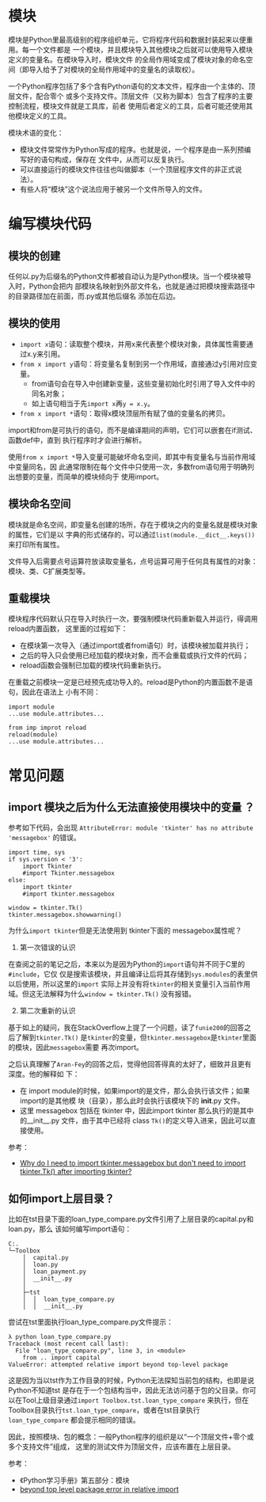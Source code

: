 # 模块

模块是Python里最高级别的程序组织单元，它将程序代码和数据封装起来以便重用。每一个文件都是
一个模块，并且模块导入其他模块之后就可以使用导入模块定义的变量名。在模块导入时，模块文件
的全局作用域变成了模块对象的命名空间（即导入给予了对模块的全局作用域中的变量名的读取权）。

一个Python程序包括了多个含有Python语句的文本文件，程序由一个主体的、顶层文件，配合零个
或多个支持文件。顶层文件（又称为脚本）包含了程序的主要控制流程，模块文件就是工具库，前者
使用后者定义的工具，后者可能还使用其他模块定义的工具。

模块术语的变化：

- 模块文件常常作为Python写成的程序。也就是说，一个程序是由一系列预编写好的语句构成，保存在
文件中，从而可以反复执行。
- 可以直接运行的模块文件往往也叫做脚本（一个顶层程序文件的非正式说法）。
- 有些人将“模块”这个说法应用于被另一个文件所导入的文件。

# 编写模块代码

## 模块的创建

任何以.py为后缀名的Python文件都被自动认为是Python模块。当一个模块被导入时，Python会把内
部模块名映射到外部文件名，也就是通过把模块搜索路径中的目录路径加在前面，而.py或其他后缀名
添加在后边。

## 模块的使用

- `import x`语句：读取整个模块，并用x来代表整个模块对象，具体属性需要通过x.y来引用。
- `from x import y`语句：将变量名复制到另一个作用域，直接通过y引用对应变量。
  - from语句会在导入中创建新变量，这些变量初始化时引用了导入文件中的同名对象；
  - 如上语句相当于先`import x`再`y = x.y`。
- `from x import *`语句：取得x模块顶层所有赋了值的变量名的拷贝。

import和from是可执行的语句，而不是编译期间的声明，它们可以嵌套在if测试、函数def中，直到
执行程序时才会进行解析。

使用`from x import *`导入变量可能破坏命名空间，即其中有变量名与当前作用域中变量同名，因
此通常限制在每个文件中只使用一次，多数from语句用于明确列出想要的变量，而简单的模块倾向于
使用import。

## 模块命名空间

模块就是命名空间，即变量名创建的场所，存在于模块之内的变量名就是模块对象的属性，它们是以
字典的形式储存的，可以通过`list(module.__dict__.keys())`来打印所有属性。

文件导入后需要点号运算符放读取变量名，点号运算可用于任何具有属性的对象：模块、类、C扩展类型等。

## 重载模块

模块程序代码默认只在导入时执行一次，要强制模块代码重新载入并运行，得调用reload内置函数，
这里面的过程如下：

- 在模块第一次导入（通过import或者from语句）时，该模块被加载并执行；
- 之后的导入只会使用已经加载的模块对象，而不会重载或执行文件的代码；
- reload函数会强制已加载的模块代码重新执行。

在重载之前模块一定是已经预先成功导入的。reload是Python的内置函数不是语句，因此在语法上
小有不同：

```
import module
...use module.attributes...

from imp improt reload
reload(module)
...use module.attributes...
```

# 常见问题

## import 模块之后为什么无法直接使用模块中的变量 ？

参考如下代码，会出现 `AttributeError: module 'tkinter' has no attribute 'messagebox'`
的错误。

```
import time, sys
if sys.version < '3':
    import Tkinter
    #import Tkinter.messagebox
else:
    import tkinter
    #import tkinter.messagebox

window = tkinter.Tk()
tkinter.messagebox.showwarning()    
```

为什么`import tkinter`但是无法使用到 tkinter下面的 messagebox属性呢？

1. 第一次错误的认识

在查阅之前的笔记之后，本来以为是因为Python的`import`语句并不同于C里的`#include`，它仅
仅是搜索该模块，并且编译让后将其存储到`sys.modules`的表里供以后使用，所以这里的`import`
实际上并没有将`tkinter`的相关变量引入当前作用域。但这无法解释为什么`window = tkinter.Tk()`
没有报错。

2. 第二次重新的认识

基于如上的疑问，我在StackOverflow上提了一个问题，读了`funie200`的回答之后了解到`tkinter.Tk()`
是`tkinter`的变量，但`tkinter.messagebox`是`tkinter`里面的模块，因此`messagebox`需要
再次import。

之后认真理解了`Aran-Fey`的回答之后，觉得他回答得真的太好了，细致并且更有深度。他的解释如
下：

  - 在 import module的时候，如果import的是文件，那么会执行该文件；如果import的是其他模
  块（目录），那么此时会执行该模块下的 __init__.py 文件。
  - 这里 messagebox 包括在 tkinter 中，因此import tkinter 那么执行的是其中的__init__.py
  文件，由于其中已经将 class `Tk()`的定义导入进来，因此可以直接使用。

参考：

- [Why do I need to import tkinter.messagebox but don't need to import tkinter.Tk() after importing tkinter?](https://stackoverflow.com/questions/56268474/why-do-i-need-to-import-tkinter-messagebox-but-dont-need-to-import-tkinter-tk/56268994#56268994)


## 如何import上层目录？

比如在tst目录下面的loan_type_compare.py文件引用了上层目录的capital.py和loan.py，那么
该如何编写import语句：

```
C:.
└─Toolbox
    │  capital.py
    │  loan.py
    │  loan_payment.py
    │  __init__.py
    │
    ├─tst
    │  │  loan_type_compare.py
    │  │  __init__.py
```

尝试在tst里面执行loan_type_compare.py文件提示：

```
λ python loan_type_compare.py
Traceback (most recent call last):
  File "loan_type_compare.py", line 3, in <module>
    from .. import capital
ValueError: attempted relative import beyond top-level package
```

这是因为当以tst作为工作目录的时候，Python无法探知当前包的结构，也即是说Python不知道tst
是存在于一个包结构当中，因此无法访问基于包的父目录。你可以在Tool上级目录通过`import Toolbox.tst.loan_type_compare`
来执行，但在Toolbox目录执行`tst.loan_type_compare`，或者在tst目录执行`loan_type_compare`
都会提示相同的错误。

因此，按照模块、包的概念：一般Python程序的组织是以“一个顶层文件+零个或多个支持文件”组成，
这里的测试文件为顶层文件，应该布置在上层目录。

参考：

- 《Python学习手册》第五部分：模块
- [beyond top level package error in relative import](https://stackoverflow.com/questions/30669474/beyond-top-level-package-error-in-relative-import)
